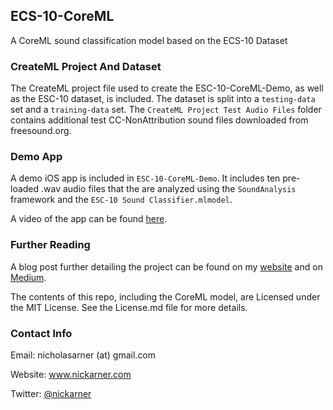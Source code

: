 ## ECS-10-CoreML

A CoreML sound classification model based on the ECS-10 Dataset


### CreateML Project And Dataset
The CreateML project file used to create the ESC-10-CoreML-Demo, as well as the ESC-10 dataset, is included.
The dataset is split into a `testing-data` set and a `training-data` set. The `CreateML Project Test Audio Files`
folder contains additional test CC-NonAttribution sound files downloaded from freesound.org.


### Demo App
A demo iOS app is included in `ESC-10-CoreML-Demo`. It includes ten pre-loaded .wav audio files
that the are analyzed using the `SoundAnalysis` framework and the `ESC-10 Sound Classifier.mlmodel`.


A video of the app can be found [here](https://www.youtube.com/watch?v=dAtzSo51T_4).  


### Further Reading
A blog post further detailing the project can be found on my [website](https://nicholas-arner.squarespace.com/config/?frameUrl=%2Fblog%2F2019%2F10%2F29%2Fclassification-of-sound-files-on-ios-with-the-soundanalysis-framework) and on [Medium]().

The contents of this repo, including the CoreML model, are Licensed under the MIT License. See the License.md
file for more details.  


### Contact Info

Email: nicholasarner (at) gmail.com

Website: www.nickarner.com

Twitter: <a href="https://twitter.com/nickarner">@nickarner</a>
